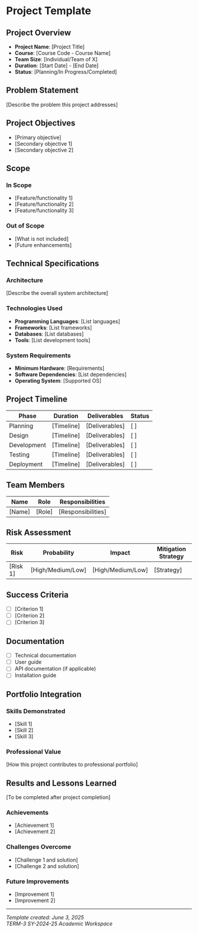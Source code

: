 # Project Template

## Project Overview

- **Project Name**: [Project Title]
- **Course**: [Course Code - Course Name]
- **Team Size**: [Individual/Team of X]
- **Duration**: [Start Date] - [End Date]
- **Status**: [Planning/In Progress/Completed]

## Problem Statement

[Describe the problem this project addresses]

## Project Objectives

- [Primary objective]
- [Secondary objective 1]
- [Secondary objective 2]

## Scope

### In Scope

- [Feature/functionality 1]
- [Feature/functionality 2]
- [Feature/functionality 3]

### Out of Scope

- [What is not included]
- [Future enhancements]

## Technical Specifications

### Architecture

[Describe the overall system architecture]

### Technologies Used

- **Programming Languages**: [List languages]
- **Frameworks**: [List frameworks]
- **Databases**: [List databases]
- **Tools**: [List development tools]

### System Requirements

- **Minimum Hardware**: [Requirements]
- **Software Dependencies**: [List dependencies]
- **Operating System**: [Supported OS]

## Project Timeline

| Phase | Duration | Deliverables | Status |
|-------|----------|--------------|--------|
| Planning | [Timeline] | [Deliverables] | [ ] |
| Design | [Timeline] | [Deliverables] | [ ] |
| Development | [Timeline] | [Deliverables] | [ ] |
| Testing | [Timeline] | [Deliverables] | [ ] |
| Deployment | [Timeline] | [Deliverables] | [ ] |

## Team Members

| Name | Role | Responsibilities |
|------|------|------------------|
| [Name] | [Role] | [Responsibilities] |

## Risk Assessment

| Risk | Probability | Impact | Mitigation Strategy |
|------|-------------|--------|-------------------|
| [Risk 1] | [High/Medium/Low] | [High/Medium/Low] | [Strategy] |

## Success Criteria

- [ ] [Criterion 1]
- [ ] [Criterion 2]
- [ ] [Criterion 3]

## Documentation

- [ ] Technical documentation
- [ ] User guide
- [ ] API documentation (if applicable)
- [ ] Installation guide

## Portfolio Integration

### Skills Demonstrated

- [Skill 1]
- [Skill 2]
- [Skill 3]

### Professional Value

[How this project contributes to professional portfolio]

## Results and Lessons Learned

[To be completed after project completion]

### Achievements

- [Achievement 1]
- [Achievement 2]

### Challenges Overcome

- [Challenge 1 and solution]
- [Challenge 2 and solution]

### Future Improvements

- [Improvement 1]
- [Improvement 2]

---

*Template created: June 3, 2025*  
*TERM-3 SY-2024-25 Academic Workspace*
